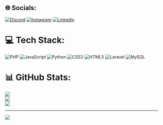 
## 🌐 Socials:
[![Discord](https://img.shields.io/badge/Discord-%237289DA.svg?logo=discord&logoColor=white)](https://discord.gg/https://discord.gg/Jmfd9HbP7S) [![Instagram](https://img.shields.io/badge/Instagram-%23E4405F.svg?logo=Instagram&logoColor=white)](https://instagram.com/https://www.instagram.com/farbod.bg_) [![LinkedIn](https://img.shields.io/badge/LinkedIn-%230077B5.svg?logo=linkedin&logoColor=white)](https://linkedin.com/in/https://www.linkedin.com/in/farbod-bagheri-908831292) 

# 💻 Tech Stack:
![PHP](https://img.shields.io/badge/php-%23777BB4.svg?style=for-the-badge&logo=php&logoColor=white) ![JavaScript](https://img.shields.io/badge/javascript-%23323330.svg?style=for-the-badge&logo=javascript&logoColor=%23F7DF1E) ![Python](https://img.shields.io/badge/python-3670A0?style=for-the-badge&logo=python&logoColor=ffdd54) ![CSS3](https://img.shields.io/badge/css3-%231572B6.svg?style=for-the-badge&logo=css3&logoColor=white) ![HTML5](https://img.shields.io/badge/html5-%23E34F26.svg?style=for-the-badge&logo=html5&logoColor=white) ![Laravel](https://img.shields.io/badge/laravel-%23FF2D20.svg?style=for-the-badge&logo=laravel&logoColor=white) ![MySQL](https://img.shields.io/badge/mysql-%2300f.svg?style=for-the-badge&logo=mysql&logoColor=white)
# 📊 GitHub Stats:
![](https://github-readme-stats.vercel.app/api?username=Farbod-bug&theme=default&hide_border=true&include_all_commits=true&count_private=false)<br/>
![](https://github-readme-streak-stats.herokuapp.com/?user=Farbod-bug&theme=default&hide_border=true)<br/>
![](https://github-readme-stats.vercel.app/api/top-langs/?username=Farbod-bug&theme=default&hide_border=true&include_all_commits=true&count_private=false&layout=compact)

---
[![](https://visitcount.itsvg.in/api?id=Farbod-bug&icon=0&color=0)](https://visitcount.itsvg.in)

<!-- Proudly created with GPRM ( https://gprm.itsvg.in ) -->
